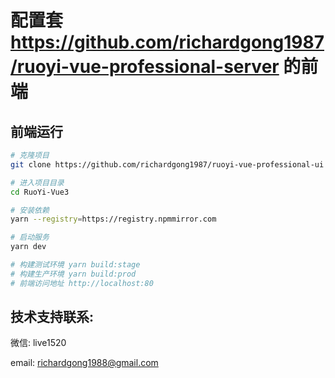 # 配置套 https://github.com/richardgong1987/ruoyi-vue-professional-server 的前端



## 前端运行

```bash
# 克隆项目
git clone https://github.com/richardgong1987/ruoyi-vue-professional-ui

# 进入项目目录
cd RuoYi-Vue3

# 安装依赖
yarn --registry=https://registry.npmmirror.com

# 启动服务
yarn dev

# 构建测试环境 yarn build:stage
# 构建生产环境 yarn build:prod
# 前端访问地址 http://localhost:80
```



## 技术支持联系:

微信: live1520

email: richardgong1988@gmail.com

